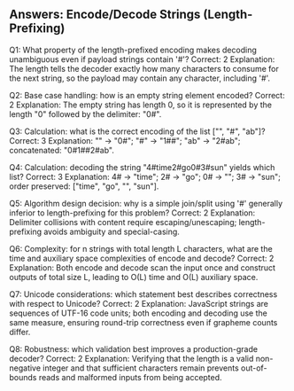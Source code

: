 ## Answers: Encode/Decode Strings (Length-Prefixing)

Q1: What property of the length-prefixed encoding makes decoding unambiguous even if payload strings contain '#'? 
Correct: 2
Explanation: The length tells the decoder exactly how many characters to consume for the next string, so the payload may contain any character, including '#'.

Q2: Base case handling: how is an empty string element encoded?
Correct: 2
Explanation: The empty string has length 0, so it is represented by the length "0" followed by the delimiter: "0#".

Q3: Calculation: what is the correct encoding of the list ["", "#", "ab"]?
Correct: 3
Explanation: "" → "0#"; "#" → "1##"; "ab" → "2#ab"; concatenated: "0#1##2#ab".

Q4: Calculation: decoding the string "4#time2#go0#3#sun" yields which list?
Correct: 3
Explanation: 4# → "time"; 2# → "go"; 0# → ""; 3# → "sun"; order preserved: ["time", "go", "", "sun"].

Q5: Algorithm design decision: why is a simple join/split using '#' generally inferior to length-prefixing for this problem?
Correct: 2
Explanation: Delimiter collisions with content require escaping/unescaping; length-prefixing avoids ambiguity and special-casing.

Q6: Complexity: for n strings with total length L characters, what are the time and auxiliary space complexities of encode and decode?
Correct: 2
Explanation: Both encode and decode scan the input once and construct outputs of total size L, leading to O(L) time and O(L) auxiliary space.

Q7: Unicode considerations: which statement best describes correctness with respect to Unicode?
Correct: 2
Explanation: JavaScript strings are sequences of UTF-16 code units; both encoding and decoding use the same measure, ensuring round-trip correctness even if grapheme counts differ.

Q8: Robustness: which validation best improves a production-grade decoder?
Correct: 2
Explanation: Verifying that the length is a valid non-negative integer and that sufficient characters remain prevents out-of-bounds reads and malformed inputs from being accepted.


